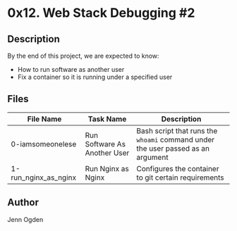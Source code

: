 # 0x12. Web Stack Debugging \#2
## Description
By the end of this project, we are expected to know:
* How to run software as another user
* Fix a container so it is running under a specified user

## Files
| File Name | Task Name | Description |
| --------- | --------- | ----------- |
| 0-iamsomeonelese | Run Software As Another User | Bash script that runs the `whoami` command under the user passed as an argument |
| 1-run_nginx_as_nginx | Run Nginx as Nginx | Configures the container to git certain requirements |

## Author
Jenn Ogden
